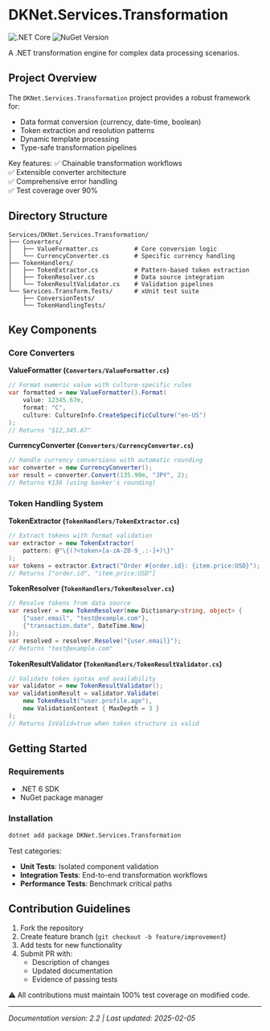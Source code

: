 # DKNet.Services.Transformation
![.NET Core](https://img.shields.io/badge/.NET-6.0-blue)
![NuGet Version](https://img.shields.io/nuget/v/DKNet.Services.Transformation)

A .NET transformation engine for complex data processing scenarios.

## Project Overview

The `DKNet.Services.Transformation` project provides a robust framework for:
- Data format conversion (currency, date-time, boolean)
- Token extraction and resolution patterns
- Dynamic template processing
- Type-safe transformation pipelines

Key features:
✅ Chainable transformation workflows  
✅ Extensible converter architecture  
✅ Comprehensive error handling  
✅ Test coverage over 90%  

## Directory Structure

```
Services/DKNet.Services.Transformation/
├── Converters/
│   ├── ValueFormatter.cs          # Core conversion logic
│   └── CurrencyConverter.cs       # Specific currency handling
├── TokenHandlers/
│   ├── TokenExtractor.cs          # Pattern-based token extraction
│   ├── TokenResolver.cs           # Data source integration
│   └── TokenResultValidator.cs    # Validation pipelines
└── Services.Transform.Tests/      # xUnit test suite
    ├── ConversionTests/
    └── TokenHandlingTests/
```

## Key Components

### Core Converters
**ValueFormatter (`Converters/ValueFormatter.cs`)**
```csharp
// Format numeric value with culture-specific rules
var formatted = new ValueFormatter().Format(
    value: 12345.67m, 
    format: "C", 
    culture: CultureInfo.CreateSpecificCulture("en-US")
);
// Returns "$12,345.67"
```

**CurrencyConverter (`Converters/CurrencyConverter.cs`)**
```csharp
// Handle currency conversions with automatic rounding
var converter = new CurrencyConverter();
var result = converter.Convert(135.99m, "JPY", 2);
// Returns ¥136 (using banker's rounding)
```

### Token Handling System
**TokenExtractor (`TokenHandlers/TokenExtractor.cs`)**
```csharp
// Extract tokens with format validation
var extractor = new TokenExtractor(
    pattern: @"\{(?<token>[a-zA-Z0-9_.:-]+)\}"
);
var tokens = extractor.Extract("Order #{order.id}: {item.price:USD}");
// Returns ["order.id", "item.price:USD"]
```

**TokenResolver (`TokenHandlers/TokenResolver.cs`)**
```csharp
// Resolve tokens from data source
var resolver = new TokenResolver(new Dictionary<string, object> {
    {"user.email", "test@example.com"},
    {"transaction.date", DateTime.Now}
});
var resolved = resolver.Resolve("{user.email}");
// Returns "test@example.com"
```

**TokenResultValidator (`TokenHandlers/TokenResultValidator.cs`)**
```csharp
// Validate token syntax and availability
var validator = new TokenResultValidator();
var validationResult = validator.Validate(
    new TokenResult("user.profile.age"),
    new ValidationContext { MaxDepth = 3 }
);
// Returns IsValid=true when token structure is valid
```

## Getting Started

### Requirements
- .NET 6 SDK
- NuGet package manager

### Installation
```bash
dotnet add package DKNet.Services.Transformation
```

Test categories:
- **Unit Tests**: Isolated component validation
- **Integration Tests**: End-to-end transformation workflows
- **Performance Tests**: Benchmark critical paths

## Contribution Guidelines

1. Fork the repository
2. Create feature branch (`git checkout -b feature/improvement`)
3. Add tests for new functionality
4. Submit PR with:
   - Description of changes
   - Updated documentation
   - Evidence of passing tests

⚠️ All contributions must maintain 100% test coverage on modified code.

---

*Documentation version: 2.2 | Last updated: 2025-02-05*